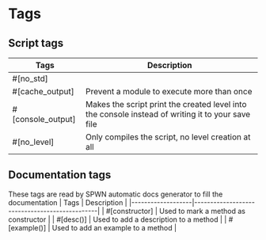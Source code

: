 # Tags
## Script tags
<!--Need major rewriting-->
<!--pls add a short desc about each tag type and how to use it. im not programmer enough to write anything that doesn't sound stupid-->
| Tags              | Description                                        |
|-------------------|----------------------------------------------------|
| #[no_std]         |                                                    |
| #[cache_output]   | Prevent a module to execute more than once         |
| #[console_output] | Makes the script print the created level into the console instead of writing it to your save file |
| #[no_level]       | Only compiles the script, no level creation at all |

## Documentation tags
These tags are read by SPWN automatic docs generator to fill the documentation
| Tags              | Description                                   |
|-------------------|-----------------------------------------------|
| #[constructor]    | Used to mark a method as constructor          |
| #[desc()]         | Used to add a description to a method         |
| #[example()]      | Used to add an example to a method            |

